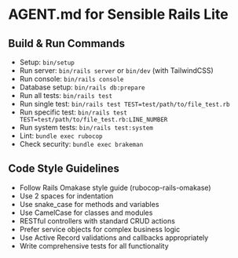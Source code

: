 # AGENT.md for Sensible Rails Lite

## Build & Run Commands
- Setup: `bin/setup`
- Run server: `bin/rails server` or `bin/dev` (with TailwindCSS)
- Run console: `bin/rails console`
- Database setup: `bin/rails db:prepare`
- Run all tests: `bin/rails test`
- Run single test: `bin/rails test TEST=test/path/to/file_test.rb`
- Run specific test: `bin/rails test TEST=test/path/to/file_test.rb:LINE_NUMBER`
- Run system tests: `bin/rails test:system`
- Lint: `bundle exec rubocop`
- Check security: `bundle exec brakeman`

## Code Style Guidelines
- Follow Rails Omakase style guide (rubocop-rails-omakase)
- Use 2 spaces for indentation
- Use snake_case for methods and variables
- Use CamelCase for classes and modules
- RESTful controllers with standard CRUD actions
- Prefer service objects for complex business logic
- Use Active Record validations and callbacks appropriately
- Write comprehensive tests for all functionality